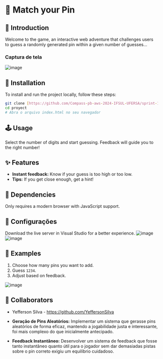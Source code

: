 # 🎲 Match your Pin

## 🌟 Introduction

Welcome to the game, an interactive web adventure that challenges users to guess a randomly generated pin within a given number of guesses...

### Captura de tela

![image](https://github.com/Compass-pb-aws-2024-IFSUL-UFERSA/sprint-1-pb-aws-ifsul-ufersa/assets/117882117/0b8f1cb8-8e74-4f86-b9de-e3cd2b1ff87c)



## 💾 Installation

To install and run the project locally, follow these steps:

```bash
git clone [https://github.com/Compass-pb-aws-2024-IFSUL-UFERSA/sprint-1-pb-aws-ifsul-ufersa.git](https://github.com/YeffersonSilva/Guess-The-Number.git)
cd proyect
# Abra o arquivo index.html no seu navegador
```

## 🕹️ Usage

Select the number of digits and start guessing. Feedback will guide you to the right number!

## ✨ Features
- **Instant feedback:** Know if your guess is too high or too low.
- **Tips:** If you get close enough, get a hint!

## 🧩 Dependencies

Only requires a modern browser with JavaScript support.

## 🔧 Configurações

Download the live server in Visual Studio for a better experience.
![image](https://github.com/Compass-pb-aws-2024-IFSUL-UFERSA/sprint-1-pb-aws-ifsul-ufersa/assets/117882117/4648e9ac-c6e8-495f-9fdd-33decce3755e)
![image](https://github.com/Compass-pb-aws-2024-IFSUL-UFERSA/sprint-1-pb-aws-ifsul-ufersa/assets/117882117/16369a69-ce84-4202-bc57-966b200c9a83)


## 🌈 Examples

1. Choose how many pins you want to add.
2. Guess `1234`.
3. Adjust based on feedback.

![image](https://github.com/Compass-pb-aws-2024-IFSUL-UFERSA/sprint-1-pb-aws-ifsul-ufersa/assets/117882117/fa7970f5-dc69-4269-b33c-ef2e5c6626f1)

## 👥 Collaborators
- Yefferson Silva - https://github.com/YeffersonSilva







- **Geração de Pins Aleatórios:** Implementar um sistema que gerasse pins aleatórios de forma eficaz, mantendo a jogabilidade justa e interessante, foi mais complexo do que inicialmente antecipado.

- **Feedback Instantâneo:** Desenvolver um sistema de feedback que fosse tanto instantâneo quanto útil para o jogador sem dar demasiadas pistas sobre o pin correto exigiu um equilíbrio cuidadoso.

